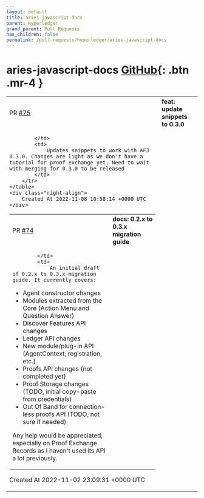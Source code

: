 ```yaml
---
layout: default
title: aries-javascript-docs
parent: Hyperledger
grand_parent: Pull Requests
has_children: false
permalink: /pull-requests/hyperledger/aries-javascript-docs
---
```


# aries-javascript-docs <span class="fs-3 right-align">[GitHub](https://github.com/hyperledger/aries-javascript-docs){: .btn .mr-4 }</span>


<div>
    <table>
        <tr>
            <td>
                PR <a href="https://github.com/hyperledger/aries-javascript-docs/pull/75" class=".btn">#75</a>
            </td>
            <td>
                <b>
                    feat: update snippets to 0.3.0
                </b>
            </td>
        </tr>
        <tr>
            <td>
                
            </td>
            <td>
                Updates snippets to work with AFJ 0.3.0. Changes are light as we don't have a tutorial for proof exchange yet. Need to wait with merging for 0.3.0 to be released
            </td>
        </tr>
    </table>
    <div class="right-align">
        Created At 2022-11-08 10:58:14 +0000 UTC
    </div>
</div>

<div>
    <table>
        <tr>
            <td>
                PR <a href="https://github.com/hyperledger/aries-javascript-docs/pull/74" class=".btn">#74</a>
            </td>
            <td>
                <b>
                    docs: 0.2.x to 0.3.x migration guide
                </b>
            </td>
        </tr>
        <tr>
            <td>
                
            </td>
            <td>
                An initial draft of 0.2.x to 0.3.x migration guide. It currently covers:

- Agent constructor changes
- Modules extracted from the Core (Action Menu and Question Answer)
- Discover Features API changes
- Ledger API changes
- New module/plug-in API (AgentContext, registration, etc.)
- Proofs API changes (not completed yet)
- Proof Storage changes (TODO, initial copy-paste from credentials)
- Out Of Band for connection-less proofs API (TODO, not sure if needed) 

Any help would be appreciated, especially on Proof Exchange Records  as I haven't used its API a lot previously. 
            </td>
        </tr>
    </table>
    <div class="right-align">
        Created At 2022-11-02 23:09:31 +0000 UTC
    </div>
</div>

